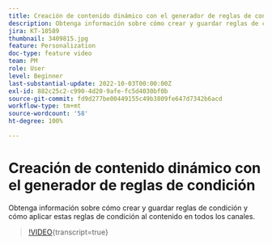 ```yaml
---
title: Creación de contenido dinámico con el generador de reglas de condición
description: Obtenga información sobre cómo crear y guardar reglas de condición y cómo aplicar estas reglas de condición al contenido en todos los canales.
jira: KT-10589
thumbnail: 3409815.jpg
feature: Personalization
doc-type: feature video
team: PM
role: User
level: Beginner
last-substantial-update: 2022-10-03T00:00:00Z
exl-id: 882c25c2-c990-4d20-9afe-fc5d4030bf0b
source-git-commit: fd9d277be00449155c49b3809fe647d7342b6acd
workflow-type: tm+mt
source-wordcount: '58'
ht-degree: 100%

---
```


# Creación de contenido dinámico con el generador de reglas de condición

Obtenga información sobre cómo crear y guardar reglas de condición y cómo aplicar estas reglas de condición al contenido en todos los canales.

>[!VIDEO](https://video.tv.adobe.com/v/3413670?quality=12&learn=on&captions=spa){transcript=true}
